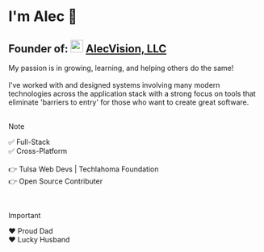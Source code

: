 # I'm Alec 👋

## Founder of: <a href="https://github.com/alecvision"><img height="25" width="25" src="https://img.icons8.com/ios11/512/FFFFFF/github.png"/></a> [AlecVision, LLC](https://alecvision.com)

My passion is in growing, learning, and helping others do the same!
</br>
</br>
I've worked with and designed systems involving many modern technologies across the application stack with a strong focus on tools that eliminate 'barriers to entry' for those who want to create great software.
</br>
</br>
> [!NOTE]
> ✅ Full-Stack
> </br>
> ✅ Cross-Platform
> </br>
> </br>
> 👉 Tulsa Web Devs | Techlahoma Foundation
> </br>
> 👉 Open Source Contributer

</br>

> [!IMPORTANT]
> ❤️ Proud Dad
> </br>
> ❤️ Lucky Husband
<!--
**alecvision/AlecVision** is a ✨ _special_ ✨ repository because its `README.md` (this file) appears on your GitHub profile.

Here are some ideas to get you started:

- 🔭 I’m currently working on ...
- 🌱 I’m currently learning ...
- 👯 I’m looking to collaborate on ...
- 🤔 I’m looking for help with ...
- 💬 Ask me about ...
- 📫 How to reach me: ...
- 😄 Pronouns: ...
- ⚡ Fun fact: ...
-->
